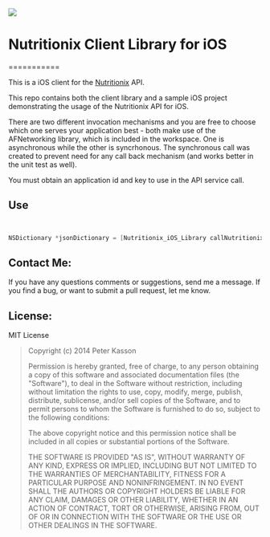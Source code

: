 <img src="http://www.nutritionix.com/images/logo_home.png">

# Nutritionix Client Library for iOS
===========

This is a iOS client for the [Nutritionix](http://www.nutritionix.com/) API.

This repo contains both the client library and a sample iOS project demonstrating the usage of the Nutritionix API for iOS.

There are two different invocation mechanisms and you are free to choose which one serves your application best - both make use of the AFNetworking library, which is included in the workspace.  One is asynchronous while the other is syncrhonous.  The synchronous call was created to prevent need for any call back mechanism (and works better in the unit test as well).

You must obtain an application id and key to use in the API service call.

## Use
```objective-c


NSDictionary *jsonDictionary = [Nutritionix_iOS_Library callNutritionixWithUPCAndWait:upc];


```

Contact Me:
-------------
If you have any questions comments or suggestions, send me a message. If you find a bug, or want to submit a pull request, let me know.

License:
--------
MIT License

> Copyright (c) 2014 Peter Kasson
> 
> Permission is hereby granted, free of charge, to any person obtaining 
>a copy of this software and associated documentation files (the  
>"Software"), to deal in the Software without restriction, including 
>without limitation the rights to use, copy, modify, merge, publish, 
>distribute, sublicense, and/or sell copies of the Software, and to 
>permit persons to whom the Software is furnished to do so, subject to  
>the following conditions:
> 
> The above copyright notice and this permission notice shall be 
>included in all copies or substantial portions of the Software.
> 
> THE SOFTWARE IS PROVIDED "AS IS", WITHOUT WARRANTY OF ANY KIND, 
>EXPRESS OR IMPLIED, INCLUDING BUT NOT LIMITED TO THE WARRANTIES OF 
>MERCHANTABILITY, FITNESS FOR A PARTICULAR PURPOSE AND NONINFRINGEMENT. 
>IN NO EVENT SHALL THE AUTHORS OR COPYRIGHT HOLDERS BE LIABLE FOR ANY 
>CLAIM, DAMAGES OR OTHER LIABILITY, WHETHER IN AN ACTION OF CONTRACT, 
>TORT OR OTHERWISE, ARISING FROM, OUT OF OR IN CONNECTION WITH THE 
>SOFTWARE OR THE USE OR OTHER DEALINGS IN THE SOFTWARE.